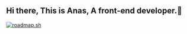 ## Hi there, This is Anas, A front-end developer.👋 

[<a href="https://roadmap.sh"><img src="https://roadmap.sh/card/wide/67fe67b76057cdb1a2d5f46a?variant=dark" alt="roadmap.sh"/></a>
](https://roadmap.sh/card/wide/67fe67b76057cdb1a2d5f46a?variant=dark)
